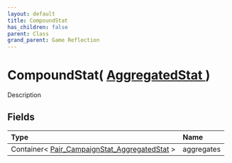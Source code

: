```yaml
---
layout: default
title: CompoundStat
has_children: false
parent: Class
grand_parent: Game Reflection
---
```

# CompoundStat( [ AggregatedStat ](/riftbreaker-wiki/docs/game-reflection/classes/aggregated_stat/) )
Description 

## Fields

| Type | Name |
|:----------|:--------------|
| Container< [Pair_CampaignStat_AggregatedStat](/riftbreaker-wiki/docs/game-reflection/classes/pair__campaign_stat__aggregated_stat/) > | aggregates |

